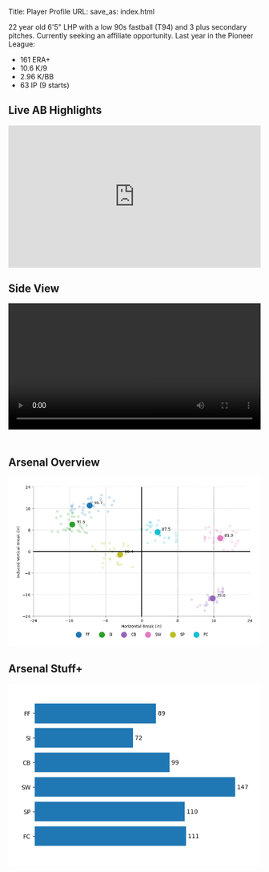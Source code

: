 Title: Player Profile
URL:
save_as: index.html

22 year old 6'5" LHP with a low 90s fastball (T94) and 3 plus secondary pitches. Currently seeking an affiliate opportunity. Last year in the Pioneer League:

- 161 ERA+
- 10.6 K/9
- 2.96 K/BB
- 63 IP (9 starts)

## Live AB Highlights

<style>
.video-container {
  position: relative;
  width: 100%;
  padding-top: 56.25%;
  height: 0;
  margin-bottom: 20px;
}

.video-container iframe {
  position: absolute;
  top: 0;
  left: 0;
  width: 100%;
  height: 100%;
}

.video video {
  width: 100%;
  height: auto;
  max-width: 100%;
  margin-bottom: 20px;
}
</style>

<div class="video-container">
  <!-- Embed code from YouTube -->
  <iframe src="https://www.youtube.com/embed/B3auagPuTMI?si=PofJ3pkVQbQYP2uE" frameborder="0" allowfullscreen></iframe>
</div>

## Side View

<div class="video">
  <video width="320" height="240" controls>
    <source src="{static}/videos/side-view.mp4" type="video/mp4">
    Your browser does not support the video tag.
  </video>
</div>

## Arsenal Overview

![Arsenal Plot](images/arsenal-plot.png)

## Arsenal Stuff+

![Arsenal Stuff+](images/arsenal-stuff.png)

